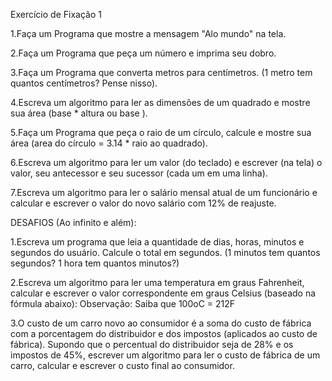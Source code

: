 Exercício de Fixação 1

1.Faça um Programa que mostre a mensagem "Alo mundo" na tela.

2.Faça um Programa que peça um número e imprima seu dobro.

3.Faça um Programa que converta metros para centímetros. (1 metro tem quantos centímetros? Pense nisso).

4.Escreva um algoritmo para ler as dimensões de um quadrado e mostre sua área (base * altura ou base ).

5.Faça um Programa que peça o raio de um círculo, calcule e mostre sua área (area do círculo = 3.14 * raio ao quadrado).

6.Escreva um algoritmo para ler um valor (do teclado) e escrever (na tela) o valor, seu antecessor e seu sucessor (cada um em uma linha).

7.Escreva um algoritmo para ler o salário mensal atual de um funcionário e calcular e escrever o valor do novo salário com 12% de reajuste.

DESAFIOS (Ao infinito e além):

1.Escreva um programa que leia a quantidade de dias, horas, minutos e segundos do usuário. Calcule o total em segundos. (1 minutos tem quantos segundos? 1 hora tem quantos minutos?) 

2.Escreva um algoritmo para ler uma temperatura em graus Fahrenheit, calcular e escrever o valor correspondente em graus Celsius (baseado na fórmula abaixo): Observação: Saiba que 100oC = 212F

3.O custo de um carro novo ao consumidor é a soma do custo de fábrica com a porcentagem do distribuidor e dos impostos (aplicados ao custo de fábrica). Supondo que o percentual do distribuidor seja de 28% e os impostos de 45%, escrever um algoritmo para ler o custo de fábrica de um carro, calcular e escrever o custo final ao consumidor. 
